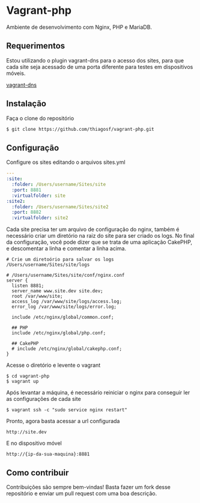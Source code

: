# Vagrant-php

Ambiente de desenvolvimento com Nginx, PHP e MariaDB.

## Requerimentos

Estou utilizando o plugin vagrant-dns para o acesso dos sites, para que cada site seja acessado de uma porta diferente para testes em dispositivos móveis.

[vagrant-dns](https://github.com/BerlinVagrant/vagrant-dns)

## Instalação

Faça o clone do repositório

```sh
$ git clone https://github.com/thiagosf/vagrant-php.git
```

## Configuração

Configure os sites editando o arquivos sites.yml

```yml
---
:site:
  :folder: /Users/username/Sites/site
  :port: 8881
  :virtualfolder: site
:site2:
  :folder: /Users/username/Sites/site2
  :port: 8882
  :virtualfolder: site2
```

Cada site precisa ter um arquivo de configuração do nginx, também é necessário criar um diretório na raiz do site para ser criado os logs. No final da configuração, você pode dizer que se trata de uma aplicação CakePHP, e descomentar a linha e comentar a linha acima.

```
# Crie um diretoório para salvar os logs
/Users/username/Sites/site/logs
```

```
# /Users/username/Sites/site/conf/nginx.conf
server {
  listen 8881;
  server_name www.site.dev site.dev;
  root /var/www/site;
  access_log /var/www/site/logs/access.log;
  error_log /var/www/site/logs/error.log;

  include /etc/nginx/global/common.conf;

  ## PHP
  include /etc/nginx/global/php.conf;

  ## CakePHP
  # include /etc/nginx/global/cakephp.conf;
}
```

Acesse o diretório e levente o vagrant

``` 
$ cd vagrant-php
$ vagrant up
```

Após levantar a máquina, é necessário reiniciar o nginx para conseguir ler as configurações de cada site

``` 
$ vagrant ssh -c "sudo service nginx restart"
```

Pronto, agora basta acessar a url configurada

``` 
http://site.dev
``` 

E no dispositivo móvel
``` 
http://{ip-da-sua-maquina}:8881
``` 

## Como contribuir

Contribuições são sempre bem-vindas! Basta fazer um fork desse repositório e enviar um pull request com uma boa descrição.